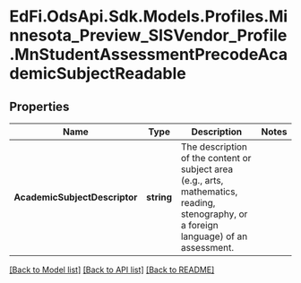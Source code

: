 # EdFi.OdsApi.Sdk.Models.Profiles.Minnesota_Preview_SISVendor_Profile.MnStudentAssessmentPrecodeAcademicSubjectReadable

## Properties

Name | Type | Description | Notes
------------ | ------------- | ------------- | -------------
**AcademicSubjectDescriptor** | **string** | The description of the content or subject area (e.g., arts, mathematics, reading, stenography, or a foreign language) of an assessment. | 

[[Back to Model list]](../README.md#documentation-for-models) [[Back to API list]](../README.md#documentation-for-api-endpoints) [[Back to README]](../README.md)

